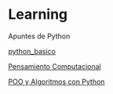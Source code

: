 # Learning

Apuntes de Python

[python_basico](https://github.com/V-Juarez/Learning/blob/python/python_basico/README.md)

[Pensamiento Computacional](https://github.com/V-Juarez/Learning/blob/python/pensamiento_computacional_python/README.md)

[POO y Algoritmos con Python](https://github.com/V-Juarez/Learning/tree/python/poo_algoritmos_con_python)
